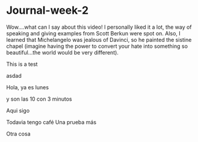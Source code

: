# Journal-week-2
Wow….what can I say about this video! I personally liked it a lot, the way of speaking and giving examples from Scott Berkun were spot on. Also, I learned that Michelangelo was jealous of Davinci, so he painted the sistine chapel (imagine having the power to convert your hate into something so beautiful...the world would be very different).

This is a test

asdad

Hola, ya es lunes

y son las 10 con 3 minutos

Aqui sigo

Todavia tengo café
Una prueba más

Otra cosa

